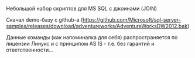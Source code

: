 Небольшой набор скриптов для MS SQL с джоинами (JOIN)

Скачал demo-базу с github-а (https://github.com/Microsoft/sql-server-samples/releases/download/adventureworks/AdventureWorksDW2012.bak)

Данные команды (как напоминалка для себя) распространяется по лицензии Линукс и с принципом AS IS - т.е. без гарантий и ответственности...
